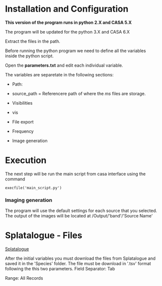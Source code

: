 

# Installation and Configuration 

**This version of the program runs in python 2.X and CASA 5.X**

The program will be updated for the python 3.X and CASA 6.X

Extract the files in the path. 

Before running the python program we need to define all the variables inside the python script. 

Open the **parameters.txt** and edit each individual variable.

The variables are separetate in the following sections: 

* Path: 
 - source_path = Referencere path of where the *ms* files are storage.
 
* Visibilities

 - vis 

* File export

* Frequency

* Image generation
 

# Execution

The next step will be run the main script from casa interface using the command

```
execfile('main_script.py')
```

### Imaging generation

The program will use the default  settings for each source that you selected. The output of the images will be located at /Output/'band'/'Source Name'


# Splatalogue - Files
[Splatalogue](https://www.cv.nrao.edu/php/splat/index.php)

After the initial variables you must download the files from Splatalogue and saved it in the 'Species' folder. The file must be download in '.tsv' format following the this two parameters. 
Field Separator: Tab

Range: All Records
